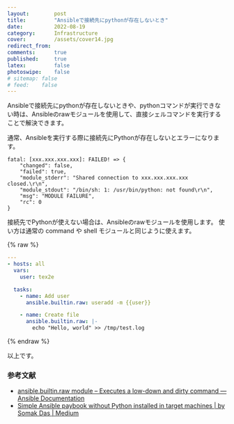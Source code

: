 ```yaml
---
layout:        post
title:         "Ansibleで接続先にpythonが存在しないとき"
date:          2022-08-19
category:      Infrastructure
cover:         /assets/cover14.jpg
redirect_from:
comments:      true
published:     true
latex:         false
photoswipe:    false
# sitemap: false
# feed:    false
---
```


Ansibleで接続先にpythonが存在しないときや、pythonコマンドが実行できない時は、Ansibleのrawモジュールを使用して、直接シェルコマンドを実行することで解決できます。

通常、Ansibleを実行する際に接続先にPythonが存在しないとエラーになります。

```
fatal: [xxx.xxx.xxx.xxx]: FAILED! => {
    "changed": false,
    "failed": true,
    "module_stderr": "Shared connection to xxx.xxx.xxx.xxx closed.\r\n",
    "module_stdout": "/bin/sh: 1: /usr/bin/python: not found\r\n",
    "msg": "MODULE FAILURE",
    "rc": 0
}
```

接続先でPythonが使えない場合は、Ansibleのrawモジュールを使用します。
使い方は通常の command や shell モジュールと同じように使えます。

{% raw %}

```yml
---
- hosts: all
  vars:
    user: tex2e

  tasks:
    - name: Add user
      ansible.builtin.raw: useradd -m {{user}}

    - name: Create file
      ansible.builtin.raw: |-
        echo "Hello, world" >> /tmp/test.log
```

{% endraw %}

以上です。

### 参考文献

- [ansible.builtin.raw module – Executes a low-down and dirty command — Ansible Documentation](https://docs.ansible.com/ansible/latest/collections/ansible/builtin/raw_module.html)
- [Simple Ansible paybook without Python installed in target machines \| by Somak Das \| Medium](https://somakdas.medium.com/simple-ansible-paybook-without-python-installed-in-target-machines-1df423004da5)

